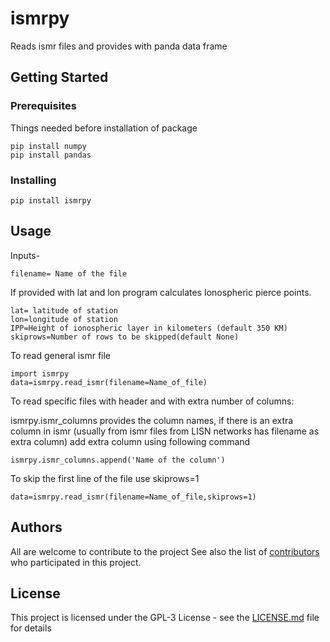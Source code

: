 # ismrpy

Reads ismr files and provides with panda data frame

## Getting Started
### Prerequisites

Things needed before installation of package
```
pip install numpy
pip install pandas
```

### Installing

```
pip install ismrpy
```


## Usage
Inputs-

    filename= Name of the file

If provided with lat and lon program calculates Ionospheric pierce points.

    lat= latitude of station
    lon=longitude of station
    IPP=Height of ionospheric layer in kilometers (default 350 KM)
    skiprows=Number of rows to be skipped(default None)
    
To read general ismr file
    
```
import ismrpy
data=ismrpy.read_ismr(filename=Name_of_file)
```

To read specific files with header and with extra number of columns:

ismrpy.ismr_columns provides the column names, if there is an extra column in ismr (usually from ismr files from LISN networks has filename as extra column) add extra column using following command
        
```
ismrpy.ismr_columns.append('Name of the column')
```
    
To skip the first line of the file use skiprows=1
        
```
data=ismrpy.read_ismr(filename=Name_of_file,skiprows=1)
```
    
## Authors

All are welcome to contribute to the project
See also the list of [contributors](https://github.com/dinilbose/ismrpy/contributors) who participated in this project.

## License

This project is licensed under the GPL-3 License - see the [LICENSE.md](LICENSE.txt) file for details
